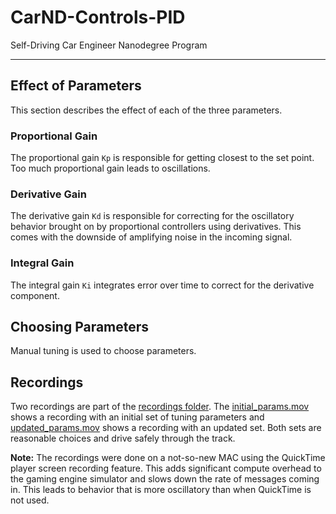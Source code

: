 # CarND-Controls-PID
Self-Driving Car Engineer Nanodegree Program

---
## Effect of Parameters
This section describes the effect of each of the three parameters.
### Proportional Gain
The proportional gain `Kp` is responsible for getting closest to the set point. Too much proportional gain leads to oscillations.

### Derivative Gain
The derivative gain `Kd` is responsible for correcting for the oscillatory behavior brought on by proportional controllers using derivatives. This comes with the downside of amplifying noise in the incoming signal.

### Integral Gain
The integral gain `Ki` integrates error over time to correct for the derivative component. 


## Choosing Parameters
Manual tuning is used to choose parameters.

## Recordings
Two recordings are part of the [recordings folder](https://github.com/anandraja13/CarND-PID-Control-Project/tree/master/recordings). The [initial_params.mov](https://github.com/anandraja13/CarND-PID-Control-Project/blob/master/recordings/initial_params.mov) shows a recording with an initial set of tuning parameters and [updated_params.mov](https://github.com/anandraja13/CarND-PID-Control-Project/blob/master/recordings/updated_params.mov) shows a recording with an updated set. Both sets are reasonable choices and drive safely through the track.

__Note:__ The recordings were done on a not-so-new MAC using the QuickTime player screen recording feature. This adds significant compute overhead to the gaming engine simulator and slows down the rate of messages coming in. This leads to behavior that is more oscillatory than when QuickTime is not used.



